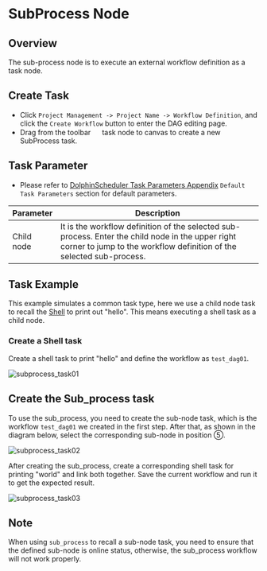 # SubProcess Node

## Overview

The sub-process node is to execute an external workflow definition as a task node.

## Create Task

- Click `Project Management -> Project Name -> Workflow Definition`, and click the `Create Workflow` button to enter the DAG editing page.
- Drag from the toolbar <img src="../../../../img/tasks/icons/sub_process.png" width="15"/> task node to canvas to create a new SubProcess task.

## Task Parameter

- Please refer to [DolphinScheduler Task Parameters Appendix](appendix.md) `Default Task Parameters` section for default parameters.

| **Parameter** |                                                                              **Description**                                                                              |
|---------------|---------------------------------------------------------------------------------------------------------------------------------------------------------------------------|
| Child node    | It is the workflow definition of the selected sub-process. Enter the child node in the upper right corner to jump to the workflow definition of the selected sub-process. |

## Task Example

This example simulates a common task type, here we use a child node task to recall the [Shell](shell.md) to print out "hello". This means executing a shell task as a child node.

### Create a Shell task

Create a shell task to print "hello" and define the workflow as `test_dag01`.

![subprocess_task01](../../../../img/tasks/demo/subprocess_task01.png)

## Create the Sub_process task

To use the sub_process, you need to create the sub-node task, which is the workflow `test_dag01` we created in the first step. After that, as shown in the diagram below, select the corresponding sub-node in position ⑤.

![subprocess_task02](../../../../img/tasks/demo/subprocess_task02.png)

After creating the sub_process, create a corresponding shell task for printing "world" and link both together. Save the current workflow and run it to get the expected result.

![subprocess_task03](../../../../img/tasks/demo/subprocess_task03.png)

## Note

When using `sub_process` to recall a sub-node task, you need to ensure that the defined sub-node is online status, otherwise, the sub_process workflow will not work properly.
